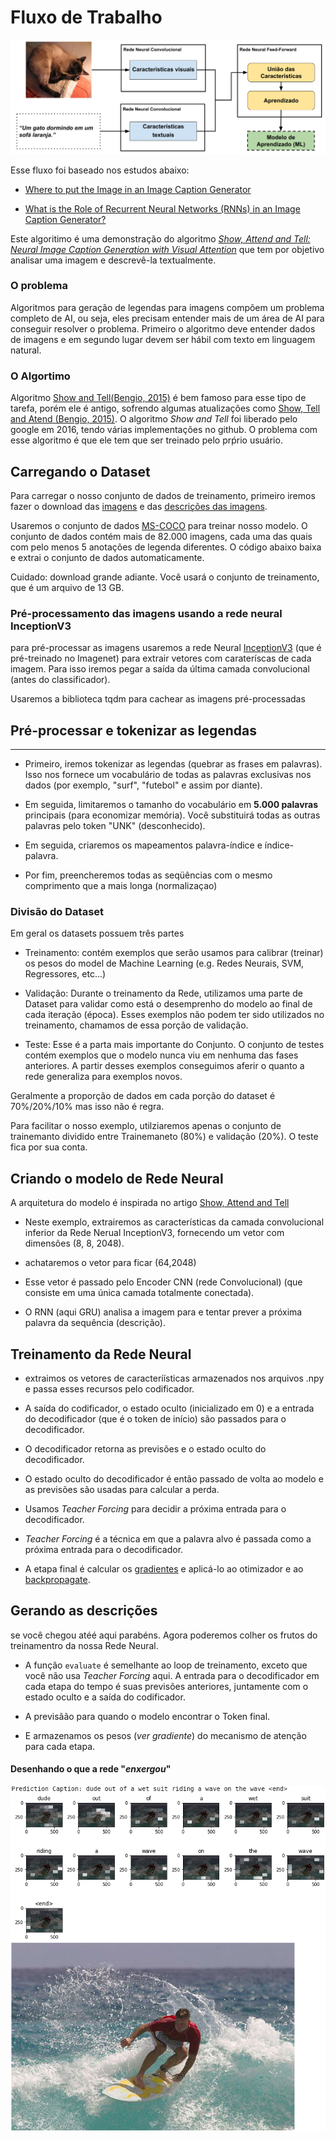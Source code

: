 # Fluxo de Trabalho

![](images/workflow.png)


Esse fluxo foi baseado nos estudos abaixo:

 * [Where to put the Image in an Image Caption Generator
](https://arxiv.org/abs/1703.09137)


* [What is the Role of Recurrent Neural Networks (RNNs) in an Image Caption Generator?](https://arxiv.org/abs/1708.02043)

Este algoritimo é uma demonstração do algoritmo [*Show, Attend and Tell: Neural Image Caption Generation with Visual Attention*](https://arxiv.org/abs/1502.03044) que tem por objetivo analisar uma imagem e descrevê-la textualmente.

### O problema
Algoritmos para geração de legendas para imagens compõem um problema completo de AI, ou seja, eles precisam entender mais de um área de AI para conseguir resolver o problema.
Primeiro o algoritmo deve entender dados de imagens e em segundo lugar devem ser hábil com texto em linguagem natural.


### O Algortimo

Algoritmo [Show and Tell(Bengio, 2015)](https://arxiv.org/abs/1411.4555) é bem famoso para esse tipo de tarefa, porém ele é antigo, sofrendo algumas atualizações como [Show, Tell and Atend (Bengio, 2015)](https://arxiv.org/abs/1502.03044). O algoritmo *Show and Tell* foi liberado pelo google em 2016, tendo várias implementações no github. O problema com esse algoritmo é que ele tem que ser treinado pelo prṕrio usuário.

## Carregando o Dataset

Para carregar o nosso conjunto de dados de treinamento, primeiro iremos fazer o download das [imagens](http://images.cocodataset.org/zips/train2014.zip) e das [descrições das imagens](http://images.cocodataset.org/annotations/annotations_trainval2014.zip).

Usaremos o conjunto de dados [MS-COCO](http://cocodataset.org/#home) para treinar nosso modelo. O conjunto de dados contém mais de 82.000 imagens, cada uma das quais com pelo menos 5 anotações de legenda diferentes. O código abaixo baixa e extrai o conjunto de dados automaticamente.

Cuidado: download grande adiante. Você usará o conjunto de treinamento, que é um arquivo de 13 GB.

### Pré-processamento das imagens usando a rede neural InceptionV3
para pré-processar as imagens usaremos a rede Neural [InceptionV3](https://en.wikipedia.org/wiki/Inceptionv3) (que é pré-treinado no Imagenet) para extrair vetores com carateríscas de cada imagem. Para isso iremos pegar a saída da última camada convolucional (antes do classificador).

Usaremos a biblioteca tqdm para cachear as imagens pré-processadas

## Pré-processar e tokenizar as legendas

---

* Primeiro, iremos tokenizar as legendas (quebrar as frases em palavras). Isso nos fornece um vocabulário de todas as palavras exclusivas nos dados (por exemplo, "surf", "futebol" e assim por diante).


* Em seguida, limitaremos o tamanho do vocabulário em **5.000 palavras** principais (para economizar memória). Você substituirá todas as outras palavras pelo token "UNK" (desconhecido).

* Em seguida, criaremos os mapeamentos palavra-índice e índice-palavra.

* Por fim, preencheremos todas as seqüências com o mesmo comprimento que a mais longa (normalizaçao)


### Divisão do Dataset

Em geral os datasets possuem três partes

* Treinamento: contém exemplos que serão usamos para calibrar (treinar) os pesos do model de Machine Learning (e.g. Redes Neurais, SVM, Regressores, etc...)

* Validação: Durante o treinamento da Rede, utilizamos uma parte de Dataset para validar como está o desemprenho do modelo ao final de cada iteração (época). Esses exemplos não podem ter sido utilizados no treinamento, chamamos de essa porção de validação.

* Teste: Esse é a parta mais importante do Conjunto. O conjunto de testes contém exemplos que o modelo nunca viu em nenhuma das fases anteriores. A partir desses exemplos conseguimos aferir o quanto a rede generaliza para exemplos novos.

Geralmente a proporção de dados em cada porção do dataset é 70%/20%/10% mas isso não é regra.

Para facilitar o nosso exemplo, utilziaremos apenas o conjunto de trainemanto dividido entre Trainemaneto (80%) e validação (20%). O teste fica por sua conta.

## Criando o modelo de Rede Neural

A arquitetura do modelo é inspirada no artigo [Show, Attend and Tell](https://arxiv.org/pdf/1502.03044.pdf)

 * Neste exemplo, extrairemos as características da camada convolucional inferior da Rede Nerual InceptionV3, fornecendo um vetor com dimensões (8, 8, 2048).

 * achataremos o vetor para ficar (64,2048)

 * Esse vetor é passado pelo Encoder CNN (rede Convolucional) (que consiste em uma única camada totalmente conectada).

 * O RNN (aqui GRU) analisa a imagem para e tentar prever a próxima palavra da sequência (descrição).

## Treinamento da Rede Neural

 * extraimos os vetores de caracteríísticas armazenados nos arquivos .npy e passa esses recursos pelo codificador.

 * A saída do codificador, o estado oculto (inicializado em 0) e a entrada do decodificador (que é o token de início) são passados ​​para o decodificador.

 * O decodificador retorna as previsões e o estado oculto do decodificador.

 * O estado oculto do decodificador é então passado de volta ao modelo e as previsões são usadas para calcular a perda.

 * Usamos *Teacher Forcing* para decidir a próxima entrada para o decodificador.

 * *Teacher Forcing* é a técnica em que a palavra alvo é passada como a próxima entrada para o decodificador.

 * A etapa final é calcular os [gradientes](http://cursos.leg.ufpr.br/ML4all/apoio/Gradiente.html) e aplicá-lo ao otimizador e ao [backpropagate](http://deeplearningbook.com.br/algoritmo-backpropagation-parte-2-treinamento-de-redes-neurais/).

 ## Gerando as descrições

se você chegou atéé aqui parabéns. Agora poderemos colher os frutos do treinamentro da nossa Rede Neural.

 * A função `evaluate` é semelhante ao loop de treinamento, exceto que você não usa *Teacher Forcing* aqui. A entrada para o decodificador em cada etapa do tempo é suas previsões anteriores, juntamente com o estado oculto e a saída do codificador.
 * A previsãão para quando o modelo encontrar o Token final.

 * E armazenamos os pesos (*ver gradiente*) do mecanismo de atenção para cada etapa.

#### Desenhando o que a rede "*enxergou*"

![](images/attention_plot.png)
